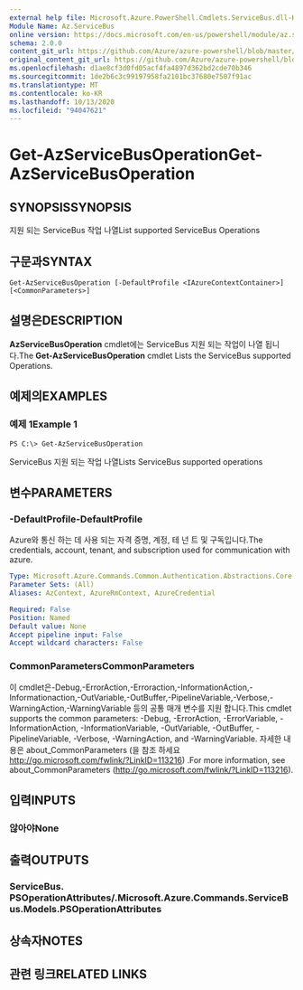 ```yaml
---
external help file: Microsoft.Azure.PowerShell.Cmdlets.ServiceBus.dll-Help.xml
Module Name: Az.ServiceBus
online version: https://docs.microsoft.com/en-us/powershell/module/az.servicebus/get-azservicebusoperation
schema: 2.0.0
content_git_url: https://github.com/Azure/azure-powershell/blob/master/src/ServiceBus/ServiceBus/help/Get-AzServiceBusOperation.md
original_content_git_url: https://github.com/Azure/azure-powershell/blob/master/src/ServiceBus/ServiceBus/help/Get-AzServiceBusOperation.md
ms.openlocfilehash: d1ae8cf3d0fd05acf4fa4897d362bd2cde70b346
ms.sourcegitcommit: 1de2b6c3c99197958fa2101bc37680e7507f91ac
ms.translationtype: MT
ms.contentlocale: ko-KR
ms.lasthandoff: 10/13/2020
ms.locfileid: "94047621"
---
```

# <span data-ttu-id="1008b-101">Get-AzServiceBusOperation</span><span class="sxs-lookup"><span data-stu-id="1008b-101">Get-AzServiceBusOperation</span></span>

## <span data-ttu-id="1008b-102">SYNOPSIS</span><span class="sxs-lookup"><span data-stu-id="1008b-102">SYNOPSIS</span></span>
<span data-ttu-id="1008b-103">지원 되는 ServiceBus 작업 나열</span><span class="sxs-lookup"><span data-stu-id="1008b-103">List supported ServiceBus Operations</span></span>

## <span data-ttu-id="1008b-104">구문과</span><span class="sxs-lookup"><span data-stu-id="1008b-104">SYNTAX</span></span>

```
Get-AzServiceBusOperation [-DefaultProfile <IAzureContextContainer>] [<CommonParameters>]
```

## <span data-ttu-id="1008b-105">설명은</span><span class="sxs-lookup"><span data-stu-id="1008b-105">DESCRIPTION</span></span>
<span data-ttu-id="1008b-106">**AzServiceBusOperation** cmdlet에는 ServiceBus 지원 되는 작업이 나열 됩니다.</span><span class="sxs-lookup"><span data-stu-id="1008b-106">The **Get-AzServiceBusOperation** cmdlet Lists the ServiceBus supported Operations.</span></span>

## <span data-ttu-id="1008b-107">예제의</span><span class="sxs-lookup"><span data-stu-id="1008b-107">EXAMPLES</span></span>

### <span data-ttu-id="1008b-108">예제 1</span><span class="sxs-lookup"><span data-stu-id="1008b-108">Example 1</span></span>
```
PS C:\> Get-AzServiceBusOperation
```

<span data-ttu-id="1008b-109">ServiceBus 지원 되는 작업 나열</span><span class="sxs-lookup"><span data-stu-id="1008b-109">Lists ServiceBus supported operations</span></span>

## <span data-ttu-id="1008b-110">변수</span><span class="sxs-lookup"><span data-stu-id="1008b-110">PARAMETERS</span></span>

### <span data-ttu-id="1008b-111">-DefaultProfile</span><span class="sxs-lookup"><span data-stu-id="1008b-111">-DefaultProfile</span></span>
<span data-ttu-id="1008b-112">Azure와 통신 하는 데 사용 되는 자격 증명, 계정, 테 넌 트 및 구독입니다.</span><span class="sxs-lookup"><span data-stu-id="1008b-112">The credentials, account, tenant, and subscription used for communication with azure.</span></span>

```yaml
Type: Microsoft.Azure.Commands.Common.Authentication.Abstractions.Core.IAzureContextContainer
Parameter Sets: (All)
Aliases: AzContext, AzureRmContext, AzureCredential

Required: False
Position: Named
Default value: None
Accept pipeline input: False
Accept wildcard characters: False
```

### <span data-ttu-id="1008b-113">CommonParameters</span><span class="sxs-lookup"><span data-stu-id="1008b-113">CommonParameters</span></span>
<span data-ttu-id="1008b-114">이 cmdlet은-Debug,-ErrorAction,-Erroraction,-InformationAction,-Informationaction,-OutVariable,-OutBuffer,-PipelineVariable,-Verbose,-WarningAction,-WarningVariable 등의 공통 매개 변수를 지원 합니다.</span><span class="sxs-lookup"><span data-stu-id="1008b-114">This cmdlet supports the common parameters: -Debug, -ErrorAction, -ErrorVariable, -InformationAction, -InformationVariable, -OutVariable, -OutBuffer, -PipelineVariable, -Verbose, -WarningAction, and -WarningVariable.</span></span> <span data-ttu-id="1008b-115">자세한 내용은 about_CommonParameters (을 참조 하세요 http://go.microsoft.com/fwlink/?LinkID=113216) .</span><span class="sxs-lookup"><span data-stu-id="1008b-115">For more information, see about_CommonParameters (http://go.microsoft.com/fwlink/?LinkID=113216).</span></span>

## <span data-ttu-id="1008b-116">입력</span><span class="sxs-lookup"><span data-stu-id="1008b-116">INPUTS</span></span>

### <span data-ttu-id="1008b-117">않아야</span><span class="sxs-lookup"><span data-stu-id="1008b-117">None</span></span>

## <span data-ttu-id="1008b-118">출력</span><span class="sxs-lookup"><span data-stu-id="1008b-118">OUTPUTS</span></span>

### <span data-ttu-id="1008b-119">ServiceBus. PSOperationAttributes/.</span><span class="sxs-lookup"><span data-stu-id="1008b-119">Microsoft.Azure.Commands.ServiceBus.Models.PSOperationAttributes</span></span>

## <span data-ttu-id="1008b-120">상속자</span><span class="sxs-lookup"><span data-stu-id="1008b-120">NOTES</span></span>

## <span data-ttu-id="1008b-121">관련 링크</span><span class="sxs-lookup"><span data-stu-id="1008b-121">RELATED LINKS</span></span>

